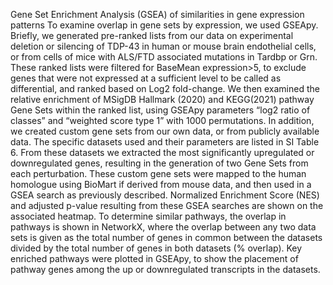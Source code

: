 Gene Set Enrichment Analysis (GSEA) of similarities in gene expression patterns
To examine overlap in gene sets by expression, we used GSEApy. Briefly, we generated pre-ranked lists from our data on experimental deletion or silencing of TDP-43 in human or mouse brain endothelial cells, or from cells of mice with ALS/FTD associated mutations in Tardbp or Grn. These ranked lists were filtered for BaseMean expression>5, to exclude genes that were not expressed at a sufficient level to be called as differential, and ranked based on Log2 fold-change. We then examined the relative enrichment of MSigDB Hallmark (2020) and KEGG(2021) pathway Gene Sets within the ranked list, using GSEApy parameters “log2 ratio of classes” and “weighted score type 1” with 1000 permutations. In addition, we created custom gene sets from our own data, or from publicly available data. The specific datasets used and their parameters are listed in SI Table 6. From these datasets we extracted the most significantly upregulated or downregulated genes, resulting in the generation of two Gene Sets from each perturbation. These custom gene sets were mapped to the human homologue using BioMart if derived from mouse data, and then used in a GSEA search as previously described. Normalized Enrichment Score (NES) and adjusted p-value resulting from these GSEA searches are shown on the associated heatmap. To determine similar pathways, the overlap in pathways is shown in NetworkX, where the overlap between any two data sets is given as the total number of genes in common between the datasets divided by the total number of genes in both datasets (% overlap).  Key enriched pathways were plotted in GSEApy, to show the placement of pathway genes among the up or downregulated transcripts in the datasets.
